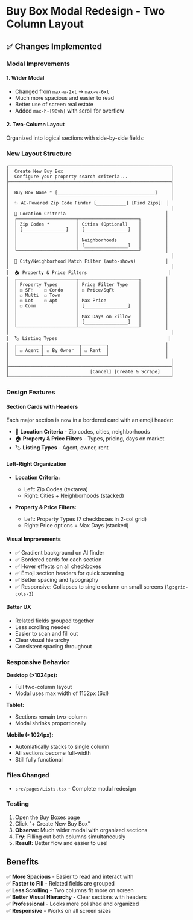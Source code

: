 # Buy Box Modal Redesign - Two Column Layout

## ✅ Changes Implemented

### Modal Improvements

#### 1. **Wider Modal**
- Changed from `max-w-2xl` → `max-w-6xl`
- Much more spacious and easier to read
- Better use of screen real estate
- Added `max-h-[90vh]` with scroll for overflow

#### 2. **Two-Column Layout**
Organized into logical sections with side-by-side fields:

### New Layout Structure

```
┌────────────────────────────────────────────────────────────┐
│  Create New Buy Box                                        │
│  Configure your property search criteria...                │
├────────────────────────────────────────────────────────────┤
│                                                            │
│  Buy Box Name * [____________________________________]     │
│                                                            │
│  ✨ AI-Powered Zip Code Finder [___________] [Find Zips]  │
│                                                            │
│  📍 Location Criteria                                     │
│  ┌──────────────────────┬──────────────────────┐         │
│  │ Zip Codes *          │ Cities (Optional)    │         │
│  │ [________________]   │ [________________]   │         │
│  │                      │                      │         │
│  │                      │ Neighborhoods        │         │
│  │                      │ [________________]   │         │
│  └──────────────────────┴──────────────────────┘         │
│                                                            │
│  🎯 City/Neighborhood Match Filter (auto-shows)           │
│                                                            │
│  🏠 Property & Price Filters                              │
│  ┌──────────────────────┬──────────────────────┐         │
│  │ Property Types       │ Price Filter Type    │         │
│  │ ☑ SFH    ☐ Condo     │ ☑ Price/SqFt         │         │
│  │ ☐ Multi  ☐ Town      │                      │         │
│  │ ☑ Lot    ☐ Apt       │ Max Price            │         │
│  │ ☐ Comm               │ [________________]   │         │
│  │                      │                      │         │
│  │                      │ Max Days on Zillow   │         │
│  │                      │ [________________]   │         │
│  └──────────────────────┴──────────────────────┘         │
│                                                            │
│  🏷️ Listing Types                                         │
│  ┌─────────┬─────────────┬─────────┐                     │
│  │ ☑ Agent │ ☑ By Owner  │ ☐ Rent  │                     │
│  └─────────┴─────────────┴─────────┘                     │
│                                                            │
├────────────────────────────────────────────────────────────┤
│                              [Cancel] [Create & Scrape]    │
└────────────────────────────────────────────────────────────┘
```

### Design Features

#### **Section Cards with Headers**
Each major section is now in a bordered card with an emoji header:
- 📍 **Location Criteria** - Zip codes, cities, neighborhoods
- 🏠 **Property & Price Filters** - Types, pricing, days on market
- 🏷️ **Listing Types** - Agent, owner, rent

#### **Left-Right Organization**
- **Location Criteria:**
  - Left: Zip Codes (textarea)
  - Right: Cities + Neighborhoods (stacked)

- **Property & Price Filters:**
  - Left: Property Types (7 checkboxes in 2-col grid)
  - Right: Price options + Max Days (stacked)

#### **Visual Improvements**
- ✅ Gradient background on AI finder
- ✅ Bordered cards for each section
- ✅ Hover effects on all checkboxes
- ✅ Emoji section headers for quick scanning
- ✅ Better spacing and typography
- ✅ Responsive: Collapses to single column on small screens (`lg:grid-cols-2`)

#### **Better UX**
- Related fields grouped together
- Less scrolling needed
- Easier to scan and fill out
- Clear visual hierarchy
- Consistent spacing throughout

### Responsive Behavior

**Desktop (>1024px):**
- Full two-column layout
- Modal uses max width of 1152px (6xl)

**Tablet:**
- Sections remain two-column
- Modal shrinks proportionally

**Mobile (<1024px):**
- Automatically stacks to single column
- All sections become full-width
- Still fully functional

### Files Changed
- `src/pages/Lists.tsx` - Complete modal redesign

### Testing
1. Open the Buy Boxes page
2. Click "+ Create New Buy Box"
3. **Observe:** Much wider modal with organized sections
4. **Try:** Filling out both columns simultaneously
5. **Result:** Better flow and easier to use!

## Benefits

✅ **More Spacious** - Easier to read and interact with  
✅ **Faster to Fill** - Related fields are grouped  
✅ **Less Scrolling** - Two columns fit more on screen  
✅ **Better Visual Hierarchy** - Clear sections with headers  
✅ **Professional** - Looks more polished and organized  
✅ **Responsive** - Works on all screen sizes

